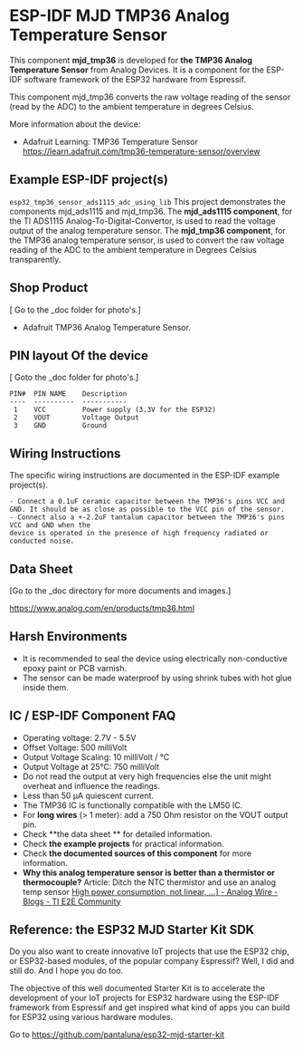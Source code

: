 # ESP-IDF MJD TMP36 Analog Temperature Sensor
This component **mjd_tmp36** is developed for **the TMP36 Analog Temperature Sensor** from Analog Devices. It is a component for the ESP-IDF software framework of the ESP32 hardware from Espressif.

This component mjd_tmp36 converts the raw voltage reading of the sensor (read by the ADC) to the ambient temperature in degrees Celsius.

More information about the device:
- Adafruit Learning: TMP36 Temperature Sensor <https://learn.adafruit.com/tmp36-temperature-sensor/overview>



## Example ESP-IDF project(s)
```esp32_tmp36_sensor_ads1115_adc_using_lib``` This project demonstrates the components mjd_ads1115 and mjd_tmp36. The **mjd_ads1115 component**, for the TI ADS1115 Analog-To-Digital-Convertor, is used to read the voltage output of the analog temperature sensor. The **mjd_tmp36 component**, for the TMP36 analog temperature sensor, is used to convert the raw voltage reading of the ADC to the ambient temperature in Degrees Celsius transparently.



## Shop Product

[ Go to the _doc folder for photo's.]

- Adafruit TMP36 Analog Temperature Sensor.



## PIN layout Of the device

[ Goto the _doc folder for photo's.]

```
PIN#  PIN NAME	  Description
----  ----------  -----------
 1    VCC         Power supply (3.3V for the ESP32)
 2    VOUT        Voltage Output
 3    GND         Ground
```



## Wiring Instructions

The specific wiring instructions are documented in the  ESP-IDF example project(s).

```
- Connect a 0.1uF ceramic capacitor between the TMP36's pins VCC and GND. It should be as close as possible to the VCC pin of the sensor.
- Connect also a +-2.2uF tantalum capacitor between the TMP36's pins VCC and GND when the
device is operated in the presence of high frequency radiated or conducted noise.
```



## Data Sheet

[Go to the _doc directory for more documents and images.]

<https://www.analog.com/en/products/tmp36.html>



## Harsh Environments

- It is recommended to seal the device using electrically non-conductive epoxy paint or PCB varnish.
- The sensor can be made waterproof by using shrink tubes with hot glue inside them.



## IC / ESP-IDF Component FAQ

- Operating voltage: 2.7V  - 5.5V
- Offset Voltage: 500 milliVolt
- Output Voltage Scaling: 10 milliVolt / °C
- Output Voltage at 25°C: 750 milliVolt
- Do not read the output at very high frequencies else the unit might overheat and influence the readings.
- Less than 50 µA quiescent current.
- The TMP36 IC is functionally compatible with the LM50 IC.
- For **long wires** (> 1 meter): add a 750 Ohm resistor on the VOUT output pin.
- Check **the data sheet ** for detailed information.
- Check **the example projects** for practical information.
- Check **the documented sources of this component** for more information.
- **Why this analog temperature sensor is better than a thermistor or thermocouple?** Article: Ditch the NTC thermistor and use an analog temp sensor [High power consumption, not linear, ...\] - Analog Wire - Blogs - TI E2E Community](http://e2e.ti.com/blogs_/b/analogwire/archive/2013/05/31/ditch-the-ntc-thermistor-use-an-analog-temp-sensor) 



## Reference: the ESP32 MJD Starter Kit SDK

Do you also want to create innovative IoT projects that use the ESP32 chip, or ESP32-based modules, of the popular company Espressif? Well, I did and still do. And I hope you do too.

The objective of this well documented Starter Kit is to accelerate the development of your IoT projects for ESP32 hardware using the ESP-IDF framework from Espressif and get inspired what kind of apps you can build for ESP32 using various hardware modules.

Go to https://github.com/pantaluna/esp32-mjd-starter-kit

